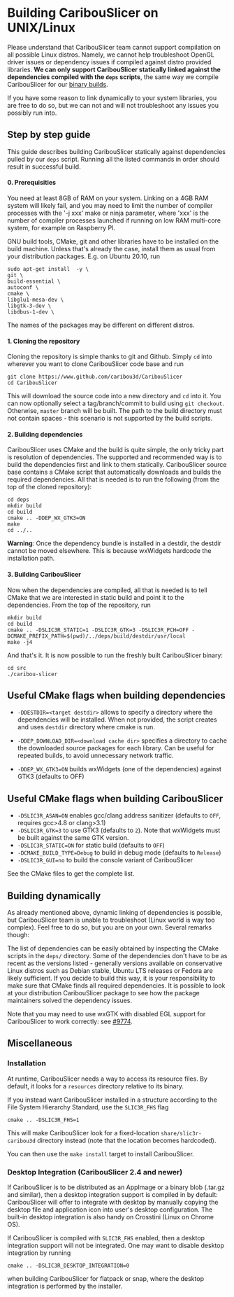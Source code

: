 
# Building CaribouSlicer on UNIX/Linux

Please understand that CaribouSlicer team cannot support compilation on all possible Linux distros. Namely, we cannot help troubleshoot OpenGL driver issues or dependency issues if compiled against distro provided libraries. **We can only support CaribouSlicer statically linked against the dependencies compiled with the `deps` scripts**, the same way we compile CaribouSlicer for our [binary builds](https://github.com/caribou3d/CaribouSlicer-Prusa/releases).

If you have some reason to link dynamically to your system libraries, you are free to do so, but we can not and will not troubleshoot any issues you possibly run into.

## Step by step guide

This guide describes building CaribouSlicer statically against dependencies pulled by our `deps` script. Running all the listed commands in order should result in successful build.

#### 0. Prerequisities

You need at least 8GB of RAM on your system. Linking on a 4GB RAM system will likely fail, and you may need to limit the number of compiler processes with the '-j xxx' make or ninja parameter, where 'xxx' is the number of compiler processes launched if running on low RAM multi-core system, for example on Raspberry PI.

GNU build tools, CMake, git and other libraries have to be installed on the build machine.
Unless that's already the case, install them as usual from your distribution packages.
E.g. on Ubuntu 20.10, run
```shell
sudo apt-get install  -y \
git \
build-essential \
autoconf \
cmake \
libglu1-mesa-dev \
libgtk-3-dev \
libdbus-1-dev \

```
The names of the packages may be different on different distros.

#### 1. Cloning the repository


Cloning the repository is simple thanks to git and Github. Simply `cd` into wherever you want to clone CaribouSlicer code base and run
```
git clone https://www.github.com/caribou3d/CaribouSlicer
cd CaribouSlicer
```
This will download the source code into a new directory and `cd` into it. You can now optionally select a tag/branch/commit to build using `git checkout`. Otherwise, `master` branch will be built.
The path to the build directory must not contain spaces - this scenario is not supported by the build scripts.


#### 2. Building dependencies

CaribouSlicer uses CMake and the build is quite simple, the only tricky part is resolution of dependencies. The supported and recommended way is to build the dependencies first and link to them statically. CaribouSlicer source base contains a CMake script that automatically downloads and builds the required dependencies. All that is needed is to run the following (from the top of the cloned repository):

    cd deps
    mkdir build
    cd build
    cmake .. -DDEP_WX_GTK3=ON
    make
    cd ../..


**Warning**: Once the dependency bundle is installed in a destdir, the destdir cannot be moved elsewhere. This is because wxWidgets hardcode the installation path.


#### 3. Building CaribouSlicer

Now when the dependencies are compiled, all that is needed is to tell CMake that we are interested in static build and point it to the dependencies. From the top of the repository, run

    mkdir build
    cd build
    cmake .. -DSLIC3R_STATIC=1 -DSLIC3R_GTK=3 -DSLIC3R_PCH=OFF -DCMAKE_PREFIX_PATH=$(pwd)/../deps/build/destdir/usr/local
    make -j4

And that's it. It is now possible to run the freshly built CaribouSlicer binary:

    cd src
    ./caribou-slicer




## Useful CMake flags when building dependencies

- `-DDESTDIR=<target destdir>` allows to specify a directory where the dependencies will be installed. When not provided, the script creates and uses `destdir` directory where cmake is run.

- `-DDEP_DOWNLOAD_DIR=<download cache dir>` specifies a directory to cache the downloaded source packages for each library. Can be useful for repeated builds, to avoid unnecessary network traffic.

- `-DDEP_WX_GTK3=ON` builds wxWidgets (one of the dependencies) against GTK3 (defaults to OFF)


## Useful CMake flags when building CaribouSlicer
- `-DSLIC3R_ASAN=ON` enables gcc/clang address sanitizer (defaults to `OFF`, requires gcc>4.8 or clang>3.1)
- `-DSLIC3R_GTK=3` to use GTK3 (defaults to `2`). Note that wxWidgets must be built against the same GTK version.
- `-DSLIC3R_STATIC=ON` for static build (defaults to `OFF`)
- `-DCMAKE_BUILD_TYPE=Debug` to build in debug mode (defaults to `Release`)
- `-DSLIC3R_GUI=no` to build the console variant of CaribouSlicer

See the CMake files to get the complete list.



## Building dynamically

As already mentioned above, dynamic linking of dependencies is possible, but CaribouSlicer team is unable to troubleshoot (Linux world is way too complex). Feel free to do so, but you are on your own. Several remarks though:

The list of dependencies can be easily obtained by inspecting the CMake scripts in the `deps/` directory. Some of the dependencies don't have to be as recent as the versions listed - generally versions available on conservative Linux distros such as Debian stable, Ubuntu LTS releases or Fedora are likely sufficient. If you decide to build this way, it is your responsibility to make sure that CMake finds all required dependencies. It is possible to look at your distribution CaribouSlicer package to see how the package maintainers solved the dependency issues.

Note that you may need to use wxGTK with disabled EGL support for CaribouSlicer to work correctly: see [#9774](https://github.com/prusa3d/PrusaSlicer/issues/9774).

## Miscellaneous

### Installation

At runtime, CaribouSlicer needs a way to access its resource files. By default, it looks for a `resources` directory relative to its binary.

If you instead want CaribouSlicer installed in a structure according to the File System Hierarchy Standard, use the `SLIC3R_FHS` flag

    cmake .. -DSLIC3R_FHS=1

This will make CaribouSlicer look for a fixed-location `share/slic3r-caribou3d` directory instead (note that the location becomes hardcoded).

You can then use the `make install` target to install CaribouSlicer.

### Desktop Integration (CaribouSlicer 2.4 and newer)

If CaribouSlicer is to be distributed as an AppImage or a binary blob (.tar.gz and similar), then a desktop integration support is compiled in by default: CaribouSlicer will offer to integrate with desktop by manually copying the desktop file and application icon into user's desktop configuration. The built-in desktop integration is also handy on Crosstini (Linux on Chrome OS).

If CaribouSlicer is compiled with `SLIC3R_FHS` enabled, then a desktop integration support will not be integrated. One may want to disable desktop integration by running

    cmake .. -DSLIC3R_DESKTOP_INTEGRATION=0

when building CaribouSlicer for flatpack or snap, where the desktop integration is performed by the installer.
